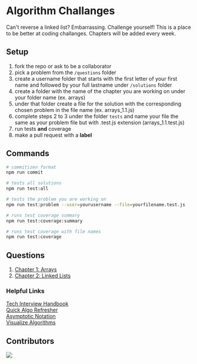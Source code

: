 # Algorithm Challanges

Can't reverse a linked list? Embarrassing. Challenge yourself! This is a place to be better at coding challanges. Chapters will be added every week.

## Setup

1.  fork the repo or ask to be a collaborator 
2.  pick a problem from the `/questions` folder
3.  create a username folder that starts with the first letter of your first name and followed by your full lastname under `/solutions` folder
4.  create a folder with the name of the chapter you are working on under your folder name (ex. arrays)
5.  under that folder create a file for the solution with the corresponding chosen problem in the file name (ex. arrays_1.1.js)
6.  complete steps 2 to 3 under the folder `tests` and name your file the same as your problem file but with .test.js extension (arrays_1.1.test.js)
7.  run tests **and** coverage 
8.  make a pull request with a **label**

## Commands

```bash
# commitizen format
npm run commit

# tests all solutions
npm run test:all

# tests the problem you are working on
npm run test:problem --user=yourusername --file=yourfilename.test.js

# runs test coverage summary
npm run test:coverage:summary

# runs test coverage with file names
npm run test:coverage

```
## Questions

1. [Chapter 1: Arrays](questions/chapter_1_arrays.md)
2. [Chapter 2: Linked Lists](questions/chapter_2_linkedlists.md)
 
### Helpful Links
[Tech Interview Handbook](https://techinterviewhandbook.org/algorithms/introduction/)  
[Quick Algo Refresher](https://www.programiz.com/dsa/algorithm)  
[Asymptotic Notation](https://www.khanacademy.org/computing/computer-science/algorithms/asymptotic-notation/a/asymptotic-notation)  
[Visualize Algorithms](https://visualgo.net/en)  



## Contributors

<a href="https://github.com/blair-sharpe/algo/graphs/contributors">
  <img src="https://contrib.rocks/image?repo=blair-sharpe/algo" />
</a>
